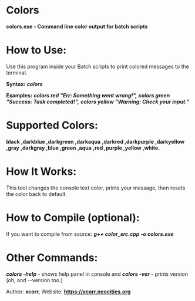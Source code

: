 # Colors
**colors.exe - Command line color output for batch scripts**

# How to Use:
Use this program inside your Batch scripts to print colored messages to the terminal.

**Syntax:**
    ***colors <color> <message>***

**Examples:**
    ***colors red "Err: Something went wrong!",***
    ***colors green "Success: Task completed!",***
    ***colors yellow "Warning: Check your input."***

# Supported Colors:
  **black      ,darkblue     ,darkgreen    ,darkaqua**
  **,darkred    ,darkpurple   ,darkyellow   ,gray**
  **,darkgray   ,blue         ,green        ,aqua**
  **,red        ,purple       ,yellow       ,white.**

# How It Works:
This tool changes the console text color, prints your message, 
then resets the color back to default.

# How to Compile (optional):
If you want to compile from source:
    ***g++ color_src.cpp -o colors.exe***

# Other Commands:
***colors -help*** - shows help panel in console and ***colors -ver*** - prints version (oh, and --version too.)

Author: **xcorr,**
Website: **https://xcorr.neocities.org**
